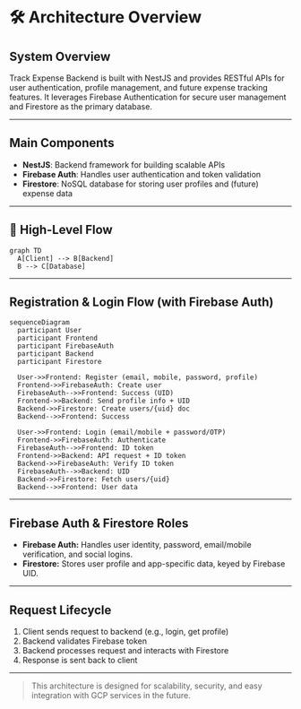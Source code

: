 # 🛠️ Architecture Overview

## System Overview

Track Expense Backend is built with NestJS and provides RESTful APIs for user authentication, profile management, and future expense tracking features. It leverages Firebase Authentication for secure user management and Firestore as the primary database.

---

## Main Components

- **NestJS**: Backend framework for building scalable APIs
- **Firebase Auth**: Handles user authentication and token validation
- **Firestore**: NoSQL database for storing user profiles and (future) expense data

---

## 🔄 High-Level Flow

```mermaid
graph TD
  A[Client] --> B[Backend]
  B --> C[Database]
```

---

## Registration & Login Flow (with Firebase Auth)

```mermaid
sequenceDiagram
  participant User
  participant Frontend
  participant FirebaseAuth
  participant Backend
  participant Firestore

  User->>Frontend: Register (email, mobile, password, profile)
  Frontend->>FirebaseAuth: Create user
  FirebaseAuth-->>Frontend: Success (UID)
  Frontend->>Backend: Send profile info + UID
  Backend->>Firestore: Create users/{uid} doc
  Backend-->>Frontend: Success

  User->>Frontend: Login (email/mobile + password/OTP)
  Frontend->>FirebaseAuth: Authenticate
  FirebaseAuth-->>Frontend: ID token
  Frontend->>Backend: API request + ID token
  Backend->>FirebaseAuth: Verify ID token
  FirebaseAuth-->>Backend: UID
  Backend->>Firestore: Fetch users/{uid}
  Backend-->>Frontend: User data
```

---

## Firebase Auth & Firestore Roles
- **Firebase Auth:** Handles user identity, password, email/mobile verification, and social logins.
- **Firestore:** Stores user profile and app-specific data, keyed by Firebase UID.

---

## Request Lifecycle
1. Client sends request to backend (e.g., login, get profile)
2. Backend validates Firebase token
3. Backend processes request and interacts with Firestore
4. Response is sent back to client

---

> This architecture is designed for scalability, security, and easy integration with GCP services in the future. 